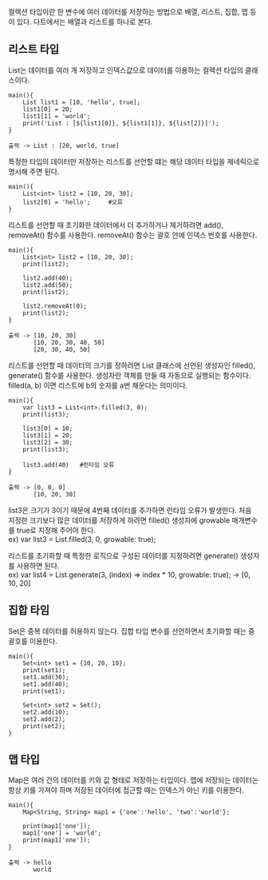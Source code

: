 컬렉션 타입이란 한 변수에 여러 데이터를 저장하는 방법으로 배열, 리스트, 집합, 맵 등이 있다. 다트에서는 배열과 리스트를 하나로 본다.

## 리스트 타입

List는 데이터를 여러 개 저장하고 인덱스값으로 데이터를 이용하는 컬렉션 타입의 클래스이다.
```
main(){
    List list1 = [10, 'hello', true];
    list1[0] = 20;
    list1[1] = 'world';
    print('List : [${list1[0]}, ${list1[1]}, ${list[2]}]');
}

출력 -> List : [20, world, true]
```

특정한 타입의 데이터만 저장하는 리스트를 선언할 떄는 해당 데이터 타입을 제네릭으로 명시해 주면 된다.
```
main(){
    List<int> list2 = [10, 20, 30];
    list2[0] = 'hello';     #오류
}
```

리스트를 선언할 때 초기화한 데이터에서 더 추가하거나 제거하려면 add(), removeAt() 함수를 사용한다. removeAt() 함수는 괄호 안에 인덱스 번호를 사용한다.
```
main(){
    List<int> list2 = [10, 20, 30];
    print(list2);

    list2.add(40);
    list2.add(50);
    print(list2);

    list2.removeAt(0);
    print(list2);
}

출력 -> [10, 20, 30]
       [10, 20, 30, 40, 50]
       [20, 30, 40, 50]
```

리스트를 선언할 때 데이터의 크기를 정하려면 List 클래스에 선언된 생성자인 filled(), generate() 함수를 사용한다. 생성자란 객체를 만들 때 자동으로 실행되는 함수이다. filled(a, b) 이면 리스트에 b의 숫자를 a번 채운다는 의미이다.
```
main(){
    var list3 = List<int>.filled(3, 0);
    print(list3);

    list3[0] = 10;
    list3[1] = 20;
    list3[2] = 30;
    print(list3);

    list3.add(40)   #런타임 오류
}

출력 -> [0, 0, 0]
       [10, 20, 30]
```
list3은 크기가 3이기 때문에 4번째 데이터를 추가하면 런타임 오류가 발생한다. 처음 지정한 크기보다 많은 데이터를 저장하게 하려면 filled() 생성자에 growable 매개변수를 true로 지정해 주어야 한다.  
ex) var list3 = List<int>.filled(3, 0, growable: true);  

리스트를 초기화할 때 특정한 로직으로 구성된 데이터를 지정하려면 generate() 생성자를 사용하면 된다.  
ex) var list4 = List<int>.generate(3, (index) => index * 10, growable: true); -> [0, 10, 20]

## 집합 타임

Set은 중복 데이터를 허용하지 않는다. 집합 타입 변수를 선언하면서 초기화할 때는 중괄호를 이용한다.
```
main(){
    Set<int> set1 = {10, 20, 10};
    print(set1);
    set1.add(30);
    set1.add(40);
    print(set1);

    Set<int> set2 = Set();
    set2.add(10);
    set2.add(2);
    print(set2);
}
```

## 맵 타입

Map은 여러 건의 데이터를 키와 값 형태로 저장하는 타입이다. 맵에 저장되는 데이터는 항상 키를 가져야 하며 저장된 데이터에 접근할 때는 인덱스가 아닌 키를 이용한다.
```
main(){
    Map<String, String> map1 = {'one':'hello', 'two':'world'};

    print(map1['one']);
    map1['one'] = 'world';
    print(map1['one']);
}

출력 -> hello
       world
```